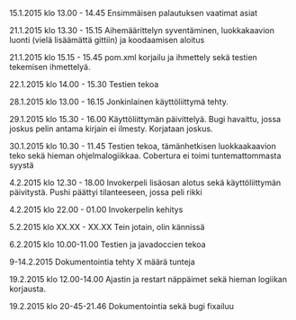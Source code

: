 15.1.2015 klo 13.00 - 14.45
 Ensimmäisen palautuksen vaatimat asiat

21.1.2015 klo 13.30 - 15.15
 Aihemäärittelyn syventäminen, luokkakaavion luonti (vielä lisäämättä gittiin) ja koodaamisen aloitus

21.1.2015 klo 15.15 - 15.45
 pom.xml korjailu ja ihmettely sekä testien tekemisen ihmettelyä.

22.1.2015 klo 14.00 - 15.30
 Testien tekoa

28.1.2015 klo 13.00 - 16.15
 Jonkinlainen käyttöliittymä tehty.

29.1.2015 klo 15.30 - 16.00
 Käyttöliittymän päivittelyä. Bugi havaittu, jossa joskus pelin antama kirjain ei ilmesty. Korjataan joskus. 

30.1.2015 klo 10.30 - 11.45
 Testien tekoa, tämänhetkisen luokkaakaavion teko sekä hieman ohjelmalogiikkaa. Cobertura ei toimi tuntemattommasta syystä

4.2.2015 klo 12.30 - 18.00
 Invokerpeli lisäosan alotus sekä käyttöliittymän päivitystä. Pushi päättyi tilanteeseen, jossa peli rikki

4.2.2015 klo 22.00 - 01.00
 Invokerpelin kehitys

5.2.2015 klo XX.XX - XX.XX
 Tein jotain, olin kännissä 

6.2.2015 klo 10.00-11.00
 Testien ja javadoccien tekoa

9-14.2.2015
 Dokumentointia tehty X määrä tunteja

19.2.2015 klo 12.00-14.00
 Ajastin ja restart näppäimet sekä hieman logiikan korjausta.

19.2.2015 klo 20-45-21.46
 Dokumentointia sekä bugi fixailuu
